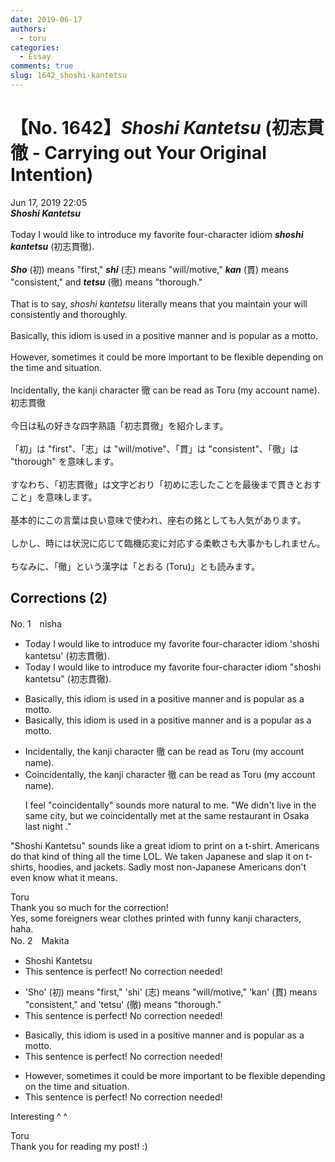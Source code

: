 ```yaml
---
date: 2019-06-17
authors:
  - toru
categories:
  - Essay
comments: true
slug: 1642_shoshi-kantetsu
---
```


# 【No. 1642】<strong><em>Shoshi Kantetsu</strong></em> (初志貫徹 - Carrying out Your Original Intention)
<div class="date">Jun 17, 2019 22:05</div>
<div id="post"><div id="body_show_ori">
<strong><em>Shoshi Kantetsu</strong></em><br/><br/>Today I would like to introduce my favorite four-character idiom <strong><em>shoshi kantetsu</em></strong> (初志貫徹).<br/><br/><strong><em>Sho</em></strong> (初) means "first," <strong><em>shi</em></strong> (志) means "will/motive," <strong><em>kan</em></strong> (貫) means "consistent," and <strong><em>tetsu</em></strong> (徹) means "thorough."<br/><br/>That is to say, <em>shoshi kantetsu</em> literally means that you maintain your will consistently and thoroughly.<br/><br/>Basically, this idiom is used in a positive manner and is popular as a motto.<br/><br/>However, sometimes it could be more important to be flexible depending on the time and situation.<br/><br/>Incidentally, the kanji character 徹 can be read as Toru (my account name).
</div></div>

<!-- more -->

<div id="post_ja"><div id="body_show_mo">
初志貫徹<br/><br/>今日は私の好きな四字熟語「初志貫徹」を紹介します。<br/><br/>「初」は "first"、「志」は "will/motive"、「貫」は "consistent"、「徹」は "thorough" を意味します。<br/><br/>すなわち、「初志貫徹」は文字どおり「初めに志したことを最後まで貫きとおすこと」を意味します。<br/><br/>基本的にこの言葉は良い意味で使われ、座右の銘としても人気があります。<br/><br/>しかし、時には状況に応じて臨機応変に対応する柔軟さも大事かもしれません。<br/><br/>ちなみに、「徹」という漢字は「とおる (Toru)」とも読みます。
</div></div>

## Corrections (2)
<div id="block"><div class="first_name"> No. 1　<span class="just_name">nisha</span></div><div id="block2">
<ul class="correction_field">
<li class="incorrect">Today I would like to introduce my favorite four-character idiom 'shoshi kantetsu' (初志貫徹).</li>
<li class="corrected correct">
Today I would like to introduce my favorite four-character idiom "shoshi kantetsu" (初志貫徹).
</li>
</ul>
<ul class="correction_field">
<li class="incorrect">Basically, this idiom is used in a positive manner and is popular as a motto.</li>
<li class="corrected correct">
Basically, this idiom is used in a positive manner and is a popular <span class="sline"> as a</span> motto.
</li>
</ul>
<ul class="correction_field">
<li class="incorrect">Incidentally, the kanji character 徹 can be read as Toru (my account name).</li>
<li class="corrected correct">
Coincidentally, the kanji character 徹 can be read as Toru (my account name).
<p class="correction_comment">I feel "coincidentally" sounds more natural to me. "We didn't live in the same city, but we coincidentally met at the same restaurant in Osaka last night ."</p>
</li>
</ul>
<p class="comment_small">
 "Shoshi Kantetsu" sounds like a great idiom to print on a t-shirt. Americans do that kind of thing all the time LOL. We taken Japanese and slap it on t-shirts, hoodies, and jackets. Sadly most non-Japanese Americans don't even know what it means.
</p>

</div><div class="name"><span class="just_name">Toru</span><br>
Thank you so much for the correction!<br/>Yes, some foreigners wear clothes printed with funny kanji characters, haha.
</div>
</div>
<div id="block"><div class="first_name"> No. 2　<span class="just_name">Makita</span></div><div id="block2">
<ul class="correction_field">
<li class="incorrect">Shoshi Kantetsu</li>
<li class="corrected perfect">This sentence is perfect! No correction needed!</li>
</ul>
<ul class="correction_field">
<li class="incorrect">'Sho' (初) means "first," 'shi' (志) means "will/motive," 'kan' (貫) means "consistent," and 'tetsu' (徹) means "thorough."</li>
<li class="corrected perfect">This sentence is perfect! No correction needed!</li>
</ul>
<ul class="correction_field">
<li class="incorrect">Basically, this idiom is used in a positive manner and is popular as a motto.</li>
<li class="corrected perfect">This sentence is perfect! No correction needed!</li>
</ul>
<ul class="correction_field">
<li class="incorrect">However, sometimes it could be more important to be flexible depending on the time and situation.</li>
<li class="corrected perfect">This sentence is perfect! No correction needed!</li>
</ul>
<p class="comment_small">
 Interesting ^ ^
</p>

</div><div class="name"><span class="just_name">Toru</span><br>
Thank you for reading my post! :)
</div>
</div>
